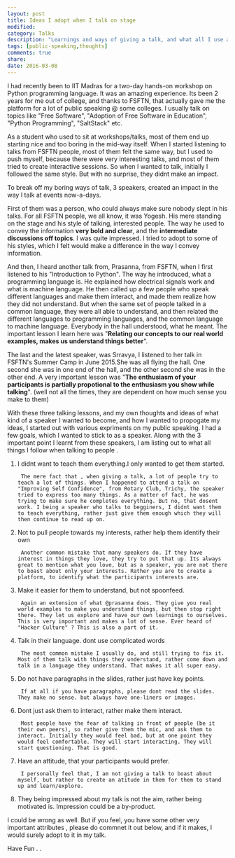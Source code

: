 ```yaml
---
layout: post
title: Ideas I adopt when I talk on stage
modified:
category: Talks
description: "Learnings and ways of giving a talk, and what all I use as of now."
tags: [public-speaking,thoughts]
comments: true
share:
date: 2016-03-08
---
```


I had recently been to IIT Madras for a two-day hands-on workshop on Python programming language. It was an amazing experience. Its been 2 years for me out of college, and thanks to FSFTN, that actually gave me the platform for a lot of public speaking @ some colleges. I usually talk on topics like "Free Software", "Adoption of Free Software in Education", "Python Programming", "SaltStack" etc.

As a student who used to sit at workshops/talks, most of them end up starting nice and too boring in the mid-way itself. When I started listening to talks from FSFTN people, most of them felt the same way, but I used to push myself, because there were very interesting talks, and most of them tried to create interactive sessions. So when I wanted to talk, initially I followed the same style. But with no surprise, they didnt make an impact.

To break off my boring ways of talk, 3 speakers, created an impact in the way I talk at events now-a-days. 

First of them was a person, who could always make sure nobody slept in his talks. For all FSFTN people, we all know, it was Yogesh. His mere standing on the stage and his style of talking, interested people. The way he used to convey the information **very bold and clear**, and the **intermediate discussions off topics**. I was quite impressed. I tried to adopt to some of his styles, which I felt would make a difference in the way I convey information.

And then, I heard another talk from, Prasanna, from FSFTN, when I first listened to his "Introduction to Python". The way he introduced, what a programming language is. He explained how electrical signals work and what is machine language. He then called up a few people who speak different languages and make them interact, and made them realize how they did not understand. But when the same set of people talked in a common language, they were all able to understand, and then related the different languages to programming languages, and the  common language to machine language. Everybody in the hall understood, what he meant. 
 The important lesson I learn here was "**Relating our concepts to our real world examples, makes us understand things better**".

The last and the latest speaker, was Srravya, I listened to her talk in FSFTN's Summer Camp in June 2015.She was all flying the hall. One second she was in one end of the hall, and the other second she was in the other end. A very important lesson was "**The enthusiasm of your participants is partially propotional to the enthusiasm you show while talking**". (well not all the times, they are dependent on how much sense you make to them)

With these three talking lessons, and my own thoughts and ideas of what kind of a speaker I wanted to become, and how I wanted to propogate my ideas, I started out with various expriments on my public speaking. I had a few goals, which I wanted to stick to as a speaker. Along with the 3 important point I learnt from these speakers, I am listing out to what all things I follow when talking to people .

1. I didnt want to teach them everything.I only wanted to get them started.

        The mere fact that , when giving a talk, a lot of people try to teach a lot of things. When I happened to attend a talk on "Improving Self Confidence", from Rotary Club, Trichy, the speaker tried to express too many things. As a matter of fact, he was trying to make sure he completes everything. But no, that dosent work. I being a speaker who talks to begginers, I didnt want them to teach everything, rather just give them enough which they will then continue to read up on. 

2. Not to pull people towards my interests, rather help them identify their own

        Another common mistake that many speakers do. If they have interest in things they love, they try to put that up. Its always great to mention what you love, but as a speaker, you are not there to boast about only your interests. Rather you are to create a platform, to identify what the participants interests are.

3. Make it easier for them to understand, but not spoonfeed.

        Again an extension of what @prasanna does. They give you real world examples to make you understand things, but then stop right there. They let us explore and have our own learnings to ourselves. This is very important and makes a lot of sense. Ever heard of "Hacker Culture" ? This is also a part of it.

4. Talk in their language. dont use complicated words

        The most common mistake I usually do, and still trying to fix it. Most of them talk with things they understand, rather come down and talk in a language they understand. That makes it all super easy.

5. Do not have paragraphs in the slides, rather just have key points.

        If at all if you have paragraphs, please dont read the slides. They make no sense. but always have one-liners or images. 

6. Dont just ask them to interact, rather make them interact.

        Most people have the fear of talking in front of people (be it their own peers), so rather give them the mic, and ask them to interact. Initially they would feel bad, but at one point they would feel comfortable. They will start interacting. They will start questioning. That is good.

7. Have an attitude, that your participants would prefer. 

        I personally feel that, I am not giving a talk to boast about myself, but rather to create an atitude in them for them to stand up and learn/explore. 

8. They being impressed about my talk is not the aim, rather being motivated is. Impression could be a by-product.

I could be wrong as well. But if you feel, you have some other very important attributes , please do commnet it out below, and if it makes, I would surely adopt to it in my talk.

Have Fun . .

